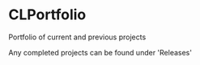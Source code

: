 # CLPortfolio
Portfolio of current and previous projects

Any completed projects can be found under 'Releases'
